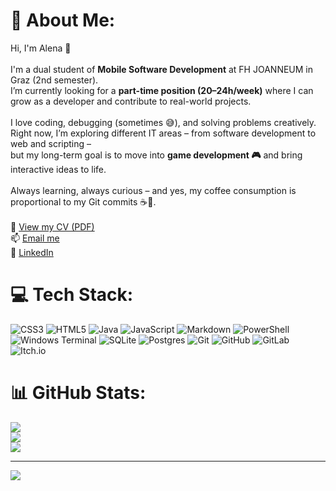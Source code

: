 # 💫 About Me:
 Hi, I'm Alena 👋<br><br>I'm a dual student of **Mobile Software Development** at FH JOANNEUM in Graz (2nd semester).  <br>I’m currently looking for a **part-time position (20–24h/week)** where I can grow as a developer and contribute to real-world projects.<br><br>I love coding, debugging (sometimes 😅), and solving problems creatively.  <br>Right now, I’m exploring different IT areas – from software development to web and scripting –  <br>but my long-term goal is to move into **game development 🎮** and bring interactive ideas to life.<br><br>Always learning, always curious – and yes, my coffee consumption is proportional to my Git commits ☕🧠.<br><br>📄 [View my CV (PDF)](https://alenastone.github.io/anothercv/ALENA%20VODOPIANOVA.pdf)  <br>📫 [Email me](mailto:alonsoy75@gmail.com)  <br>🔗 [LinkedIn](https://www.linkedin.com/in/alena-vodopianova-723b32b0/)<br>

# 💻 Tech Stack:
![CSS3](https://img.shields.io/badge/css3-%231572B6.svg?style=plastic&logo=css3&logoColor=white) ![HTML5](https://img.shields.io/badge/html5-%23E34F26.svg?style=plastic&logo=html5&logoColor=white) ![Java](https://img.shields.io/badge/java-%23ED8B00.svg?style=plastic&logo=openjdk&logoColor=white) ![JavaScript](https://img.shields.io/badge/javascript-%23323330.svg?style=plastic&logo=javascript&logoColor=%23F7DF1E) ![Markdown](https://img.shields.io/badge/markdown-%23000000.svg?style=plastic&logo=markdown&logoColor=white) ![PowerShell](https://img.shields.io/badge/PowerShell-%235391FE.svg?style=plastic&logo=powershell&logoColor=white) ![Windows Terminal](https://img.shields.io/badge/Windows%20Terminal-%234D4D4D.svg?style=plastic&logo=windows-terminal&logoColor=white) ![SQLite](https://img.shields.io/badge/sqlite-%2307405e.svg?style=plastic&logo=sqlite&logoColor=white) ![Postgres](https://img.shields.io/badge/postgres-%23316192.svg?style=plastic&logo=postgresql&logoColor=white) ![Git](https://img.shields.io/badge/git-%23F05033.svg?style=plastic&logo=git&logoColor=white) ![GitHub](https://img.shields.io/badge/github-%23121011.svg?style=plastic&logo=github&logoColor=white) ![GitLab](https://img.shields.io/badge/gitlab-%23181717.svg?style=plastic&logo=gitlab&logoColor=white) ![Itch.io](https://img.shields.io/badge/Itch-%23FF0B34.svg?style=plastic&logo=Itch.io&logoColor=white)
# 📊 GitHub Stats:
![](https://github-readme-stats.vercel.app/api?username=AlenaStone&theme=merko&hide_border=false&include_all_commits=false&count_private=false)<br/>
![](https://nirzak-streak-stats.vercel.app/?user=AlenaStone&theme=merko&hide_border=false)<br/>
![](https://github-readme-stats.vercel.app/api/top-langs/?username=AlenaStone&theme=merko&hide_border=false&include_all_commits=false&count_private=false&layout=compact)

---
[![](https://visitcount.itsvg.in/api?id=AlenaStone&icon=0&color=11)](https://visitcount.itsvg.in)
